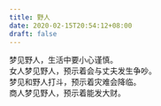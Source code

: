 ```yaml
---
title: 野人
date: 2020-02-15T20:54:12+08:00
draft: false
---
```


梦见野人，生活中要小心谨慎。<br>
女人梦见野人，预示着会与丈夫发生争吵。<br>
梦见和野人打斗，预示着灾难会降临。<br>
商人梦见野人，预示着能发大财。<br>
